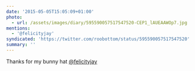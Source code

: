 ```yaml
---
date: '2015-05-05T15:05:09+01:00'
photo:
  - url: /assets/images/diary/595590057517547520-CEP1_lAUEAAWOp7.jpg
mentions:
  - '@felicityjay'
syndicated: 'https://twitter.com/roobottom/status/595590057517547520'
summary: ''
---
```

Thanks for my bunny hat [@felicityjay](https://twitter.com/@felicityjay) 
